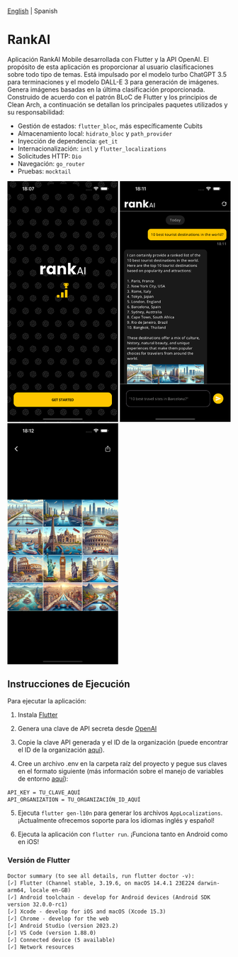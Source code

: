 [English](README.md) | Spanish


# RankAI

Aplicación RankAI Mobile desarrollada con Flutter y la API OpenAI. El propósito de esta aplicación es proporcionar al usuario clasificaciones sobre todo tipo de temas. Está impulsado por el modelo turbo ChatGPT 3.5 para terminaciones y el modelo DALL-E 3 para generación de imágenes. Genera imágenes basadas en la última clasificación proporcionada. Construido de acuerdo con el patrón BLoC de Flutter y los principios de Clean Arch, a continuación se detallan los principales paquetes utilizados y su responsabilidad:

- Gestión de estados: `flutter_bloc`, más específicamente Cubits
- Almacenamiento local: `hidrato_bloc` y `path_provider`
- Inyección de dependencia: `get_it`
- Internacionalización: `intl` y `flutter_localizations`
- Solicitudes HTTP: `Dio`
- Navegación: `go_router`
- Pruebas: `mocktail`

<p float="left">
  <img src="./previews/splash.png" width="250" />
  <img src="./previews/chat.png" width="250" /> 
  <img src="./previews/image_preview.png" width="250" />
</p>

## Instrucciones de Ejecución

Para ejecutar la aplicación:

1. Instala [Flutter](https://docs.flutter.dev/get-started/install)

2. Genera una clave de API secreta desde [OpenAI](https://openai.com/api/)

3. Copie la clave API generada y el ID de la organización (puede encontrar el ID de la organización [aquí](https://platform.openai.com/settings/organization/general)).

4. Cree un archivo .env en la carpeta raíz del proyecto y pegue sus claves en el formato siguiente (más información sobre el manejo de variables de entorno [aquí](https://pub.dev/packages/flutter_dotenv)):

```
API_KEY = TU_CLAVE_AQUÍ
API_ORGANIZATION = TU_ORGANIZACIÓN_ID_AQUÍ
```

5. Ejecuta `flutter gen-l10n` para generar los archivos `AppLocalizations`. ¡Actualmente ofrecemos soporte para los idiomas inglés y español!

6. Ejecuta la aplicación con `flutter run`. ¡Funciona tanto en Android como en iOS!

### Versión de Flutter

```
Doctor summary (to see all details, run flutter doctor -v):
[✓] Flutter (Channel stable, 3.19.6, on macOS 14.4.1 23E224 darwin-arm64, locale en-GB)
[✓] Android toolchain - develop for Android devices (Android SDK version 32.0.0-rc1)
[✓] Xcode - develop for iOS and macOS (Xcode 15.3)
[✓] Chrome - develop for the web
[✓] Android Studio (version 2023.2)
[✓] VS Code (version 1.88.0)
[✓] Connected device (5 available)            
[✓] Network resources
```
